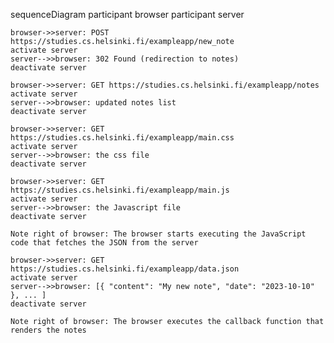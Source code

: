 sequenceDiagram
    participant browser
    participant server
    
    browser->>server: POST https://studies.cs.helsinki.fi/exampleapp/new_note
    activate server
    server-->>browser: 302 Found (redirection to notes)
    deactivate server
    
    browser->>server: GET https://studies.cs.helsinki.fi/exampleapp/notes
    activate server
    server-->>browser: updated notes list
    deactivate server
    
    browser->>server: GET https://studies.cs.helsinki.fi/exampleapp/main.css
    activate server
    server-->>browser: the css file
    deactivate server

    browser->>server: GET https://studies.cs.helsinki.fi/exampleapp/main.js
    activate server
    server-->>browser: the Javascript file
    deactivate server
    
    Note right of browser: The browser starts executing the JavaScript code that fetches the JSON from the server
    
    browser->>server: GET https://studies.cs.helsinki.fi/exampleapp/data.json
    activate server
    server-->>browser: [{ "content": "My new note", "date": "2023-10-10" }, ... ]
    deactivate server    

    Note right of browser: The browser executes the callback function that renders the notes 